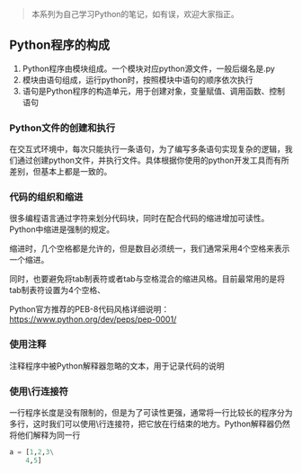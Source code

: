 > 本系列为自己学习Python的笔记，如有误，欢迎大家指正。

## Python程序的构成

1. Python程序由模块组成。一个模块对应python源文件，一般后缀名是.py
2. 模块由语句组成，运行python时，按照模块中语句的顺序依次执行
3. 语句是Python程序的构造单元，用于创建对象，变量赋值、调用函数、控制语句

### Python文件的创建和执行

在交互式环境中，每次只能执行一条语句，为了编写多条语句实现复杂的逻辑，我们通过创建python文件，并执行文件。具体根据你使用的python开发工具而有所差别，但基本上都是一致的。

### 代码的组织和缩进

很多编程语言通过字符来划分代码块，同时在配合代码的缩进增加可读性。Python中缩进是强制的规定。

缩进时，几个空格都是允许的，但是数目必须统一，我们通常采用4个空格来表示一个缩进。

同时，也要避免将tab制表符或者tab与空格混合的缩进风格。目前最常用的是将tab制表符设置为4个空格、

Python官方推荐的PEB-8代码风格详细说明：https://www.python.org/dev/peps/pep-0001/

### 使用注释

注释程序中被Python解释器忽略的文本，用于记录代码的说明

###  使用\行连接符

一行程序长度是没有限制的，但是为了可读性更强，通常将一行比较长的程序分为多行，这时我们可以使用\行连接符，把它放在行结束的地方。Python解释器仍然将他们解释为同一行

```python
a = [1,2,3\
    4,5]
```

